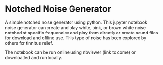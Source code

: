 # Notched Noise Generator
A simple notched noise generator using python. This jupyter notebook noise generator can create and play white, pink, or brown white noise notched at specific frequencies and play them directly or create sound files for download and offline use. This type of noise has been explored by others for tinnitus relief.

The notebook can be run online using nbviewer (link to come) or downloaded and run locally.
